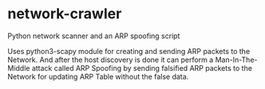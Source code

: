 # network-crawler
Python network scanner and an ARP spoofing script

Uses python3-scapy module for creating and sending ARP packets to the Network.
And after the host discovery is done it can perform a Man-In-The-Middle attack called ARP Spoofing by sending falsified ARP packets to the Network for updating ARP Table without the false data.
